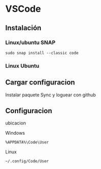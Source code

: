 # VSCode

## Instalación

### Linux/ubuntu SNAP

	sudo snap install --classic code

### Linux Ubuntu

	

## Cargar configuracion

Instalar paquete Sync y loguear con github

## Configuracion

ubicacion

Windows

	%APPDATA%\Code\User

Linux

    ~/.config/Code/User